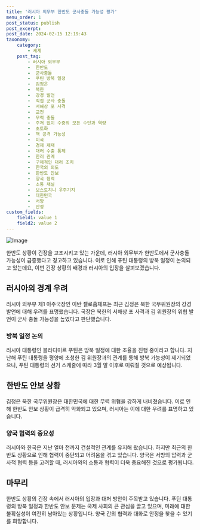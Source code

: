 ```yaml
---
title: '러시아 외무부 한반도 군사충돌 가능성 평가'
menu_order: 1
post_status: publish
post_excerpt: 
post_date: 2024-02-15 12:19:43
taxonomy:
    category:
        - 세계
    post_tag:
        - 러시아 외무부
        -  한반도
        -  군사충돌
        -  푸틴 방북 일정
        -  김정은
        -  북한
        -  강경 발언
        -  직접 군사 충돌
        -  서해상 포 사격
        -  교전
        -  무력 충돌
        -  주저 없이 수중의 모든 수단과 역량
        -  초토화
        -  핵 공격 가능성
        -  미국
        -  경제 제재
        -  대러 수출 통제
        -  한러 관계
        -  구체적인 대러 조치
        -  한국의 의도
        -  한반도 안보
        -  양국 협력
        -  소통 채널
        -  보스토치니 우주기지
        -  대한민국
        -  서방
        -  안정
custom_fields:
    field1: value 1
    field2: value 2
---
```


![Image](https://imgnews.pstatic.net/image/018/2024/02/12/0005671759_001_20240212185201041.jpg?type=w647)

한반도 상황이 긴장을 고조시키고 있는 가운데, 러시아 외무부가 한반도에서 군사충돌 가능성이 급증했다고 경고하고 있습니다. 이로 인해 푸틴 대통령의 방북 일정이 논의되고 있는데요, 이번 긴장 상황의 배경과 러시아의 입장을 살펴보겠습니다.
## 러시아의 경계 우려
러시아 외무부 제1 아주국장인 이반 젤로홉체프는 최근 김정은 북한 국무위원장의 강경 발언에 대해 우려를 표명했습니다. 국장은 북한의 서해상 포 사격과 김 위원장의 위협 발언이 군사 충돌 가능성을 높였다고 판단했습니다.
### 방북 일정 논의
러시아 대통령인 블라디미르 푸틴은 방북 일정에 대한 조율을 진행 중이라고 합니다. 지난해 푸틴 대통령을 평양에 초청한 김 위원장과의 관계를 통해 방북 가능성이 제기되었으나, 푸틴 대통령의 선거 스케줄에 따라 3월 말 이후로 미뤄질 것으로 예상됩니다.
## 한반도 안보 상황
김정은 북한 국무위원장은 대한민국에 대한 무력 위협을 강하게 내비쳤습니다. 이로 인해 한반도 안보 상황이 급격히 악화되고 있으며, 러시아는 이에 대한 우려를 표명하고 있습니다.
### 양국 협력의 중요성
러시아와 한국은 지난 얼마 전까지 건설적인 관계를 유지해 왔습니다. 하지만 최근의 한반도 상황으로 인해 협력이 중단되고 어려움을 겪고 있습니다. 양국은 서방의 압력과 군사적 협력 등을 고려할 때, 러시아와의 소통과 협력이 더욱 중요해진 것으로 평가됩니다.
## 마무리
한반도 상황의 긴장 속에서 러시아의 입장과 대처 방안이 주목받고 있습니다. 푸틴 대통령의 방북 일정과 한반도 안보 문제는 국제 사회의 큰 관심을 끌고 있으며, 미래에 대한 불확실성이 여전히 남아있는 상황입니다. 양국 간의 협력과 대화로 안정을 찾을 수 있기를 희망합니다.

